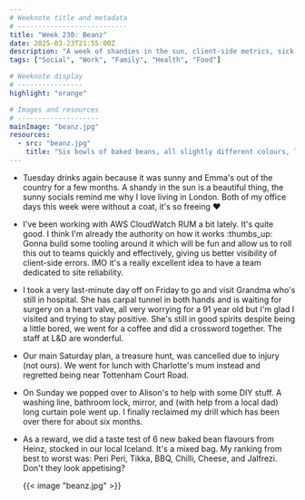 ```yaml
---
# Weeknote title and metadata
# ---------------------------
title: "Week 230: Beanz"
date: 2025-03-23T21:55:00Z
description: "A week of shandies in the sun, client-side metrics, sick grandmas, hospital visits, cancelled plans, a lot of DIY, and far too many baked beans."
tags: ["Social", "Work", "Family", "Health", "Food"]

# Weeknote display
# ----------------
highlight: "orange"

# Images and resources
# --------------------
mainImage: "beanz.jpg"
resources:
  - src: "beanz.jpg"
    title: "Six bowls of baked beans, all slightly different colours, looking very unappetising"
---
```


  * Tuesday drinks again because it was sunny and Emma's out of the country for a few months. A shandy in the sun is a beautiful thing, the sunny socials remind me why I love living in London. Both of my office days this week were without a coat, it's so freeing :heart:

  * I've been working with AWS CloudWatch RUM a bit lately. It's quite good. I think I'm already the authority on how it works :thumbs_up: Gonna build some tooling around it which will be fun and allow us to roll this out to teams quickly and effectively, giving us better visibility of client-side errors. IMO it's a really excellent idea to have a team dedicated to site reliability.

  * I took a very last-minute day off on Friday to go and visit Grandma who's still in hospital. She has carpal tunnel in both hands and is waiting for surgery on a heart valve, all very worrying for a 91 year old but I'm glad I visited and trying to stay positive. She's still in good spirits despite being a little bored, we went for a coffee and did a crossword together. The staff at L&D are wonderful.

  * Our main Saturday plan, a treasure hunt, was cancelled due to injury (not ours). We went for lunch with Charlotte's mum instead and regretted being near Tottenham Court Road.

  * On Sunday we popped over to Alison's to help with some DIY stuff. A washing line, bathroom lock, mirror, and (with help from a local dad) long curtain pole went up. I finally reclaimed my drill which has been over there for about six months.

  * As a reward, we did a taste test of 6 new baked bean flavours from Heinz, stocked in our local Iceland. It's a mixed bag. My ranking from best to worst was: Peri Peri, Tikka, BBQ, Chilli, Cheese, and Jalfrezi. Don't they look appetising?

    {{< image "beanz.jpg" >}}
